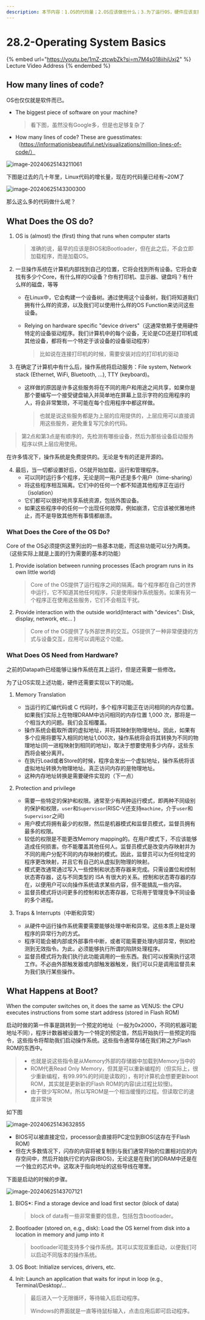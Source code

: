 ```yaml
---
description: 本节内容：1.OS的代码量；2.OS应该做些什么；3.为了运行OS，硬件应该支持什么样的功能；4.在计算机启动时的时候有哪些步骤；
---
```


# 28.2-Operating System Basics

{% embed url="https://youtu.be/1mZ-ztcwbZk?si=m7M4s018iihiUxj2" %}
Lecture Video Address
{% endembed %}

## How many lines of code?

OS也仅仅就是软件而已。

- The biggest piece of software on your machine?

    > 看下图，虽然没有Google多，但是也足够复杂了

- How many lines of code? These are guesstimates:（https://informationisbeautiful.net/visualizations/million-lines-of-code/）

![image-20240625143211061](.image/image-20240625143211061.png)

下图是过去的几十年里，Linux代码的增长量，现在的代码量已经有~20M了

![image-20240625143300300](.image/image-20240625143300300.png)

那么这么多的代码做什么呢？

## What Does the OS do?

1. OS is (almost) the (first) thing that runs when computer starts

    > 准确的说，最早的应该是BIOS和Bootloader，但在此之后，不会立即加载程序，而是加载OS。

2. 一旦操作系统在计算机内部找到自己的位置，它将会找到所有设备。它将会查找有多少个Core，有什么样的IO设备？你有打印机、显示器、键盘吗？有什么样的磁盘，等等

    - 在Linux中，它会构建一个设备树。通过使用这个设备树，我们将知道我们拥有什么样的资源，以及我们可以使用什么样的OS Function来访问这些设备。

    - Relying on hardware specific "device drivers"（这通常依赖于使用硬件特定的设备驱动程序。我们计算机中的每个设备，无论是CD还是打印机或其他设备，都将有一个特定于该设备的设备驱动程序）

        > 比如说在连接打印机的时候，需要安装对应的打印机的驱动

3. 在确定了计算机中有什么后，操作系统将启动服务：File system, Network stack (Ethernet, WiFi, Bluetooth, …), TTY (keyboard)。

    - 这样做的原因是许多这些服务将在不同的用户和用途之间共享，如果你是那个要编写一个接受键盘输入并简单地在屏幕上显示字符的应用程序的人，将会非常繁琐，不可能在每个应用程序中都这样做。

        > 也就是说这些服务都是为上层的应用提供的，上层应用可以直接调用这些服务，避免重复写冗余的代码。

> 第2点和第3点是有顺序的，先检测有哪些设备，然后为那些设备启动服务程序以供上层应用使用。

在许多情况下，操作系统是免费提供的。无论是专有的还是开源的。

4. 最后，当一切都设置好后，OS就开始加载，运行和管理程序。
    - 可以同时运行多个程序，无论是同一用户还是多个用户（time-sharing）
    - 将这些程序相互隔离。它们中的任何一个都不知道其他程序正在运行（isolation）
    - 它们都可以很好地共享系统资源，包括外围设备。
    - 如果这些程序中的任何一个出现任何故障，例如崩溃，它应该被优雅地终止，而不是导致其他所有事情都崩溃。

### What Does the Core of the OS Do?

Core of the OS必须提供这里列出的一些基本功能，而这些功能可以分为两类。（这些实际上就是上面的行为需要的基本的功能）

1. Provide isolation between running processes (Each program runs in its own little world)

    > Core of the OS提供了运行程序之间的隔离。每个程序都在自己的世界中运行，它不知道其他任何程序，只是使用操作系统服务。如果有另一个程序正在使用这些服务，它们不会相互干扰。

2. Provide interaction with the outside world(Interact with "devices": Disk, display, network, etc... )

    > Core of the OS提供了与外部世界的交互。OS提供了一种非常便捷的方式与设备交互，应用可以调用这个功能。

### What Does OS Need from Hardware?

之前的Datapath已经能够让操作系统在其上运行，但是还需要一些修改。

为了让OS实现上述功能，硬件还需要实现以下的功能。

1. Memory Translation
    - 当运行的汇编代码或 C 代码时，多个程序可能正在访问相同的内存位置。如果我们实际上在物理DRAM中访问相同的内存位置 1,000 次，那将是一个相当大的问题。我们会互相覆盖。
    - 操作系统会截取所谓的虚拟地址，并将其映射到物理地址。因此，如果有多个应用将要写入相同的地址1,000次，操作系统将会将其转换为不同的物理地址(同一进程映射到相同的地址)，取决于想要使用多少内存，这些东西将会被分离开。
    - 在执行Load或者Store的时候，程序会发出一个虚拟地址，操作系统将该虚拟地址转换为物理地址。真正访问内存的是物理地址。
    - 这种内存地址转换是需要硬件实现的（下一点）

2. Protection and privilege
    - 需要一些特定的保护和权限。通常至少有两种运行模式，即两种不同级别的保护和权限，`user`和`Supervisor`(RISC-V还支持`machine`，介于`user`和`Supervisor`之间)
    - 用户模式将拥有最少的权限，然后是机器模式和监督员模式，监督员拥有最多的权限。
    - 较低的权限是不能更改Memory mapping的。在用户模式下，不应该能够造成任何损害。你不能覆盖其他任何人。监督员模式是改变内存映射并为不同的用户分配不同的内存映射的模式。因此，监督员可以为任何给定的程序更改映射，并且它有自己的从虚拟到物理的映射。
    - 模式更改通常通过写入一些控制和状态寄存器来完成。只需设置位和控制状态寄存器，这与不同类型的 ISA 有很大的关系。控制和状态寄存器的存在，以便用户可以向操作系统请求某些内容，但不能搞乱一些内容。
    - 监督员模式将访问更多的控制和状态寄存器，它将用于管理竞争不同设备的多个进程。

3. Traps & Interrupts（中断和异常）
    - 从硬件中运行操作系统需要需要能够处理中断和异常。这些本质上是处理程序的异常行为的方式。
    - 程序可能会被内部或外部事件中断，或者可能需要处理内部异常，例如检测到无效指令。为此，必须能够执行所谓的陷阱处理程序。
    - 监督员模式将为我们执行此功能调用的一些东西。我们可以按需执行这项工作。不必由外部触发器或内部触发器触发，我们可以只是调用监督员来为我们执行某些操作。

## What Happens at Boot?

When the computer switches on, it does the same as VENUS: the CPU executes instructions from some start address (stored in Flash ROM)

启动时做的第一件事是跳转到一个预定的地址（一般为0x2000，不同的机器可能地址不同），程序计数器被设置为一个特定的预定值，然后开始执行一些预定的指令，这些指令将帮助我们启动操作系统。这些指令通常存储在我们称之为Flash ROM的东西中。

> - 也就是说这些指令是从Memory外部的存储器中加载到Memory当中的
> - ROM代表Read Only Memory，但其是可以重新编程的（但实际上，很少重新编程，有99.99%的时间是读取的），有时计算机会想要更新boot ROM，其实就是更新新的Flash ROM的内容(此过程比较慢)。
> - 由于很少写ROM，所以写ROM是一个相当缓慢的过程。但读取它的速度非常快

如下图

![image-20240625143632855](.image/image-20240625143632855.png)

- BIOS可以被直接定位，processor会直接将PC定位到BIOS(这存在于Flash ROM)
- 但在大多数情况下，闪存的内容将被复制到与我们通常开始的位置相对应的内存空间中，然后开始执行它的内容(BIOS)，无论这是在我们的DRAM中还是在一个独立的芯片中。这取决于指向地址的这些导线在哪里。

下面是启动的时候的步骤。

![image-20240625143707121](.image/image-20240625143707121.png)

1. BIOS*: Find a storage device and load first sector (block of data)

    > block of data有一些非常重要的信息，包括包含bootloader。

2. Bootloader (stored on, e.g., disk): Load the OS kernel from disk into a location in memory and jump into it

    > bootloader可能支持多个操作系统。其可以实现双重启动，以便我们可以启动不同版本的操作系统。

3. OS Boot: Initialize services, drivers, etc.

4. Init: Launch an application that waits for input in loop (e.g., Terminal/Desktop/...

    > 最后进入一个无限循环，等待输入后启动程序。
    >
    > Windows的界面就是一直等待鼠标输入，点击应用后即可启动程序。
